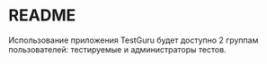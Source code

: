 # README


Использование приложения TestGuru будет доступно 2 группам пользователей: тестируемые и администраторы тестов.


